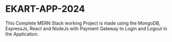 # EKART-APP-2024
This Complete MERN Stack  working Project is made using the MongoDB, ExpressJs, React and NodeJs with Payment Gateway to Login and Logout in the Application. 
